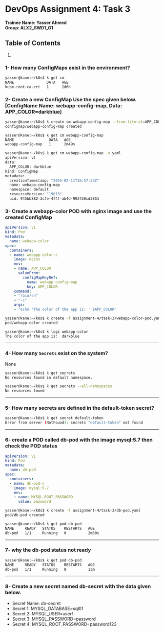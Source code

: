 # DevOps Assignment 4: Task 3

**Trainee Name: Yasser Ahmed**  
**Group: ALX2_SWD1_G1**  

## Table of Contents

1. [](#)

### 1- How many ConfigMaps exist in the environment?

```bash
yasser@kane:~/k8s$ k get cm
NAME               DATA   AGE
kube-root-ca.crt   1      2d6h
```

### 2- Create a new ConfigMap Use the spec given below. [ConfigName Name: webapp-config-map, Data: APP_COLOR=darkblue]

```bash
yasser@kane:~/k8s$ k create cm webapp-config-map --from-literal=APP_COLOR=darkblue
configmap/webapp-config-map created

yasser@kane:~/k8s$ k get cm webapp-config-map
NAME                DATA   AGE
webapp-config-map   1      2m49s

yasser@kane:~/k8s$ k get cm webapp-config-map -o yaml
apiVersion: v1
data:
  APP_COLOR: darkblue
kind: ConfigMap
metadata:
  creationTimestamp: "2025-02-11T16:57:33Z"
  name: webapp-config-map
  namespace: default
  resourceVersion: "19013"
  uid: 945bb882-3cfe-4f4f-ab4d-992450cd3851
```


### 3- Create a webapp-color POD with nginx image and use the created ConfigMap

```yaml
apiVersion: v1
kind: Pod
metadata:
  name: webapp-color
spec:
  containers:
  - name: webapp-color-c
    image: nginx
    env:
    - name: APP_COLOR
      valueFrom:
        configMapKeyRef:
          name: webapp-config-map
          key: APP_COLOR
    command:
    - "/bin/sh"
    - "-c"
    args:
    - "echo 'The color of the app is: ' $APP_COLOR"
```

```bash
yasser@kane:~/k8s$ k create -f assignment-4/task-3/webapp-color-pod.yaml 
pod/webapp-color created

yasser@kane:~/k8s$ k logs webapp-color
The color of the app is:  darkblue
```

---

### 4- How many `Secrets` exist on the system?

None

```bash 
yasser@kane:~/k8s$ k get secrets
No resources found in default namespace.

yasser@kane:~/k8s$ k get secrets --all-namespaces
No resources found
```

---

### 5- How many secrets are defined in the default-token secret?

```bash
yasser@kane:~/k8s$ k get secret default-token
Error from server (NotFound): secrets "default-token" not found
```

---

### 6- create a POD called db-pod with the image mysql:5.7 then check the POD status

```yaml
apiVersion: v1
kind: Pod
metadata:
  name: db-pod
spec:
  containers:
  - name: db-pod-c
    image: mysql:5.7
    env:
    - name: MYSQL_ROOT_PASSWORD
      value: password
```

```bash
yasser@kane:~/k8s$ k create -f assignment-4/task-3/db-pod.yaml 
pod/db-pod created

yasser@kane:~/k8s$ k get pod db-pod
NAME     READY   STATUS    RESTARTS   AGE
db-pod   1/1     Running   0          2m30s
```

---

### 7- why the db-pod status not ready

```bash
yasser@kane:~/k8s$ k get pod db-pod
NAME     READY   STATUS    RESTARTS   AGE
db-pod   1/1     Running   0          13m
```

---

### 8- Create a new secret named db-secret with the data given below.
- Secret Name: db-secret
- Secret 1: MYSQL_DATABASE=sql01
- Secret 2: MYSQL_USER=user1
- Secret 3: MYSQL_PASSWORD=password
- Secret 4: MYSQL_ROOT_PASSWORD=password123